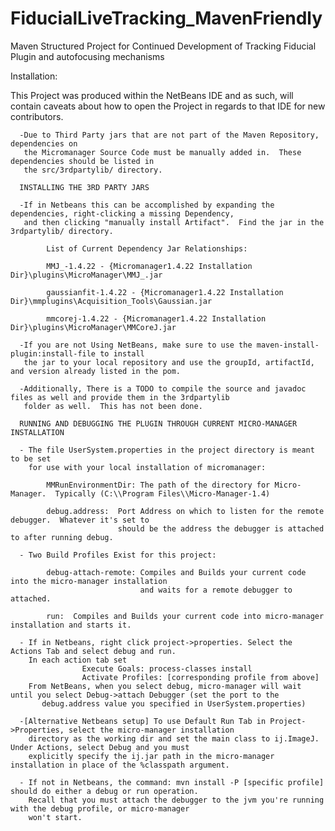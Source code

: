# FiducialLiveTracking_MavenFriendly
Maven Structured Project for Continued Development of Tracking Fiducial Plugin and autofocusing mechanisms

Installation:

  This Project was produced within the NetBeans IDE and as such, will contain caveats about 
how to open the Project in regards to that IDE for new contributors.

      -Due to Third Party jars that are not part of the Maven Repository, dependencies on 
       the Micromanager Source Code must be manually added in.  These dependencies should be listed in
       the src/3rdpartylib/ directory.

      INSTALLING THE 3RD PARTY JARS

      -If in Netbeans this can be accomplished by expanding the dependencies, right-clicking a missing Dependency, 
       and then clicking "manually install Artifact".  Find the jar in the 3rdpartylib/ directory.

            List of Current Dependency Jar Relationships:

            MMJ_-1.4.22 - {Micromanager1.4.22 Installation Dir}\plugins\MicroManager\MMJ_.jar

            gaussianfit-1.4.22 - {Micromanager1.4.22 Installation Dir}\mmplugins\Acquisition_Tools\Gaussian.jar

            mmcorej-1.4.22 - {Micromanager1.4.22 Installation Dir}\plugins\MicroManager\MMCoreJ.jar

      -If you are not Using NetBeans, make sure to use the maven-install-plugin:install-file to install 
       the jar to your local repository and use the groupId, artifactId, and version already listed in the pom.

      -Additionally, There is a TODO to compile the source and javadoc files as well and provide them in the 3rdpartylib
       folder as well.  This has not been done.

      RUNNING AND DEBUGGING THE PLUGIN THROUGH CURRENT MICRO-MANAGER INSTALLATION

      - The file UserSystem.properties in the project directory is meant to be set 
        for use with your local installation of micromanager:

            MMRunEnvironmentDir: The path of the directory for Micro-Manager.  Typically (C:\\Program Files\\Micro-Manager-1.4)

            debug.address:  Port Address on which to listen for the remote debugger.  Whatever it's set to
                            should be the address the debugger is attached to after running debug.

      - Two Build Profiles Exist for this project:

            debug-attach-remote: Compiles and Builds your current code into the micro-manager installation
                                 and waits for a remote debugger to attached.

            run:  Compiles and Builds your current code into micro-manager installation and starts it.

      - If in Netbeans, right click project->properties. Select the Actions Tab and select debug and run.
        In each action tab set 
                    Execute Goals: process-classes install
                    Activate Profiles: [corresponding profile from above]
        From NetBeans, when you select debug, micro-manager will wait until you select Debug->attach Debugger (set the port to the 
           debug.address value you specified in UserSystem.properties)

      -[Alternative Netbeans setup] To use Default Run Tab in Project->Properties, select the micro-manager installation
        directory as the working dir and set the main class to ij.ImageJ.  Under Actions, select Debug and you must 
        explicitly specify the ij.jar path in the micro-manager installation in place of the %classpath argument.    

      - If not in Netbeans, the command: mvn install -P [specific profile] should do either a debug or run operation.
        Recall that you must attach the debugger to the jvm you're running with the debug profile, or micro-manager
        won't start.




